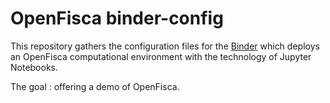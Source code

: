 # OpenFisca binder-config


This repository gathers the configuration files for the [Binder](http://mybinder.org/) which deploys an OpenFisca computational environment with the technology of Jupyter Notebooks.

The goal : offering a demo of OpenFisca.
